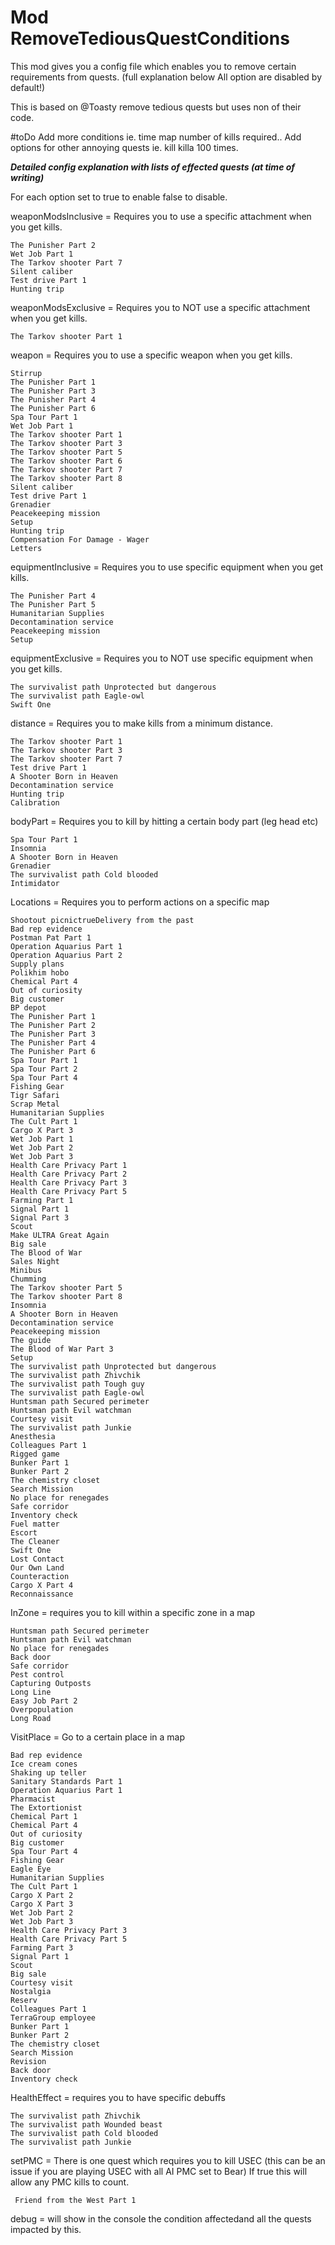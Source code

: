 # Mod RemoveTediousQuestConditions

This mod gives you a config file which enables you to remove certain requirements from quests.
(full explanation below
 All option are disabled by default!)

This is based on @Toasty remove tedious quests
 but uses non of their code.

#toDo
Add more conditions ie. time
 map number of kills required..
Add options for other annoying quests ie. kill killa 100 times.

***Detailed config explanation with lists of effected quests (at time of writing)***

For each option
 set to true to enable
 false to disable.

weaponModsInclusive = Requires you to use a specific attachment when you get kills.

    The Punisher Part 2
    Wet Job Part 1
    The Tarkov shooter Part 7
    Silent caliber
    Test drive Part 1
    Hunting trip

weaponModsExclusive = Requires you to NOT use a specific attachment when you get kills.

    The Tarkov shooter Part 1

weapon = Requires you to use a specific weapon when you get kills.
    
    Stirrup
    The Punisher Part 1
    The Punisher Part 3
    The Punisher Part 4
    The Punisher Part 6
    Spa Tour Part 1
    Wet Job Part 1
    The Tarkov shooter Part 1
    The Tarkov shooter Part 3
    The Tarkov shooter Part 5
    The Tarkov shooter Part 6
    The Tarkov shooter Part 7
    The Tarkov shooter Part 8
    Silent caliber
    Test drive Part 1
    Grenadier
    Peacekeeping mission
    Setup
    Hunting trip
    Compensation For Damage - Wager
    Letters
	

equipmentInclusive = Requires you to use specific equipment when you get kills.

    The Punisher Part 4
    The Punisher Part 5
    Humanitarian Supplies
    Decontamination service
    Peacekeeping mission
    Setup

equipmentExclusive = Requires you to NOT use specific equipment when you get kills.

    The survivalist path Unprotected but dangerous
    The survivalist path Eagle-owl
    Swift One

distance = Requires you to make kills from a minimum distance.

    The Tarkov shooter Part 1
    The Tarkov shooter Part 3
    The Tarkov shooter Part 7
    Test drive Part 1
    A Shooter Born in Heaven
    Decontamination service
    Hunting trip
    Calibration

bodyPart = Requires you to kill by hitting a certain body part (leg
 head etc)

    Spa Tour Part 1
    Insomnia
    A Shooter Born in Heaven
    Grenadier
    The survivalist path Cold blooded
    Intimidator

Locations = Requires you to perform actions on a specific map

    Shootout picnictrueDelivery from the past
    Bad rep evidence
    Postman Pat Part 1
    Operation Aquarius Part 1
    Operation Aquarius Part 2
    Supply plans
    Polikhim hobo
    Chemical Part 4
    Out of curiosity
    Big customer
    BP depot
    The Punisher Part 1
    The Punisher Part 2
    The Punisher Part 3
    The Punisher Part 4
    The Punisher Part 6
    Spa Tour Part 1
    Spa Tour Part 2
    Spa Tour Part 4
    Fishing Gear
    Tigr Safari
    Scrap Metal
    Humanitarian Supplies
    The Cult Part 1
    Cargo X Part 3
    Wet Job Part 1
    Wet Job Part 2
    Wet Job Part 3
    Health Care Privacy Part 1
    Health Care Privacy Part 2
    Health Care Privacy Part 3
    Health Care Privacy Part 5
    Farming Part 1
    Signal Part 1
    Signal Part 3
    Scout
    Make ULTRA Great Again
    Big sale
    The Blood of War
    Sales Night
    Minibus
    Chumming
    The Tarkov shooter Part 5
    The Tarkov shooter Part 8
    Insomnia
    A Shooter Born in Heaven
    Decontamination service
    Peacekeeping mission
    The guide
    The Blood of War Part 3
    Setup
    The survivalist path Unprotected but dangerous
    The survivalist path Zhivchik
    The survivalist path Tough guy
    The survivalist path Eagle-owl
    Huntsman path Secured perimeter
    Huntsman path Evil watchman
    Courtesy visit
    The survivalist path Junkie
    Anesthesia
    Colleagues Part 1
    Rigged game
    Bunker Part 1
    Bunker Part 2
    The chemistry closet
    Search Mission
    No place for renegades
    Safe corridor
    Inventory check
    Fuel matter
    Escort
    The Cleaner
    Swift One
    Lost Contact
    Our Own Land
    Counteraction
    Cargo X Part 4
    Reconnaissance

InZone = requires you to kill within a specific zone in a map
 	
    Huntsman path Secured perimeter
    Huntsman path Evil watchman
    No place for renegades
    Back door
    Safe corridor
    Pest control
    Capturing Outposts
    Long Line
    Easy Job Part 2
    Overpopulation
    Long Road


VisitPlace = Go to a certain place in a map

    Bad rep evidence
    Ice cream cones
    Shaking up teller
    Sanitary Standards Part 1
    Operation Aquarius Part 1
    Pharmacist
    The Extortionist
    Chemical Part 1
    Chemical Part 4
    Out of curiosity
    Big customer
    Spa Tour Part 4
    Fishing Gear
    Eagle Eye
    Humanitarian Supplies
    The Cult Part 1
    Cargo X Part 2
    Cargo X Part 3
    Wet Job Part 2
    Wet Job Part 3
    Health Care Privacy Part 3
    Health Care Privacy Part 5
    Farming Part 3
    Signal Part 1
    Scout
    Big sale
    Courtesy visit
    Nostalgia
    Reserv
    Colleagues Part 1
    TerraGroup employee
    Bunker Part 1
    Bunker Part 2
    The chemistry closet
    Search Mission
    Revision
    Back door
    Inventory check



HealthEffect = requires you to have specific debuffs

	The survivalist path Zhivchik
    The survivalist path Wounded beast
    The survivalist path Cold blooded
    The survivalist path Junkie 

setPMC = There is one quest which requires you to kill USEC (this can be an issue if you are playing USEC with all AI PMC set to Bear)
    If true this will allow any PMC kills to count.

     Friend from the West Part 1

debug = will show in the console the condition affectedand all the quests impacted by this.